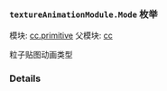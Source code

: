 ### `textureAnimationModule.Mode` 枚举



模块: [cc.primitive](../modules/cc.primitive.md)
父模块: [cc](../modules/cc.md)


粒子贴图动画类型



### Details

